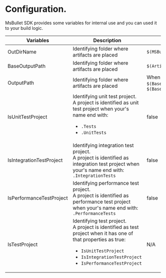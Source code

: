# Configuration.

MsBullet SDK provides some variables for internal use and you can used it to your build logic.

| Variables | Description | Default value | Overridable | Note |
|--- |--- |--- | :---: |--- |
| OutDirName | Identifying folder where artifacts are placed | `$(MSBuildProjectName)` | ✔ | |
| BaseOutputPath | Identifying folder where artifacts are placed | `$(ArtifactsBinDir)/$(MSBuildProjectName)/` | ✔ | |
| OutputPath | Identifying folder where artifacts are placed | When `$(PlatformName)` is equal to `AnyCPU` `$(BaseOutputPath)/$(Configuration)/`, otherwise `$(BaseOutputPath)/$(PlatformName)/$(Configuration)` | ✔ | |
| IsUnitTestProject | Identifying unit test project.<br/> A project is identified as unit test project when your's name end with:<br/><ul><li>`.Tests`</li><li>`.UnitTests`</li></ul> | false | ✔ | |
| IsIntegrationTestProject | Identifying integration test project.<br/> A project is identified as integration test project when your's name end with: `.IntegrationTests` | false | ✔ | |
| IsPerformanceTestProject | Identifying performance test project.<br/> A project is identified as performance test project when your's name end with: `.PerformanceTests` | false | ✔ | |
| IsTestProject | Identifying test project.<br/> A project is identified as test project when it has one of that properties as true:<br/><ul><li>`IsUnitTestProject`</li><li>`IsIntegrationTestProject`</li><li>`IsPerformanceTestProject`</li></ul> | N/A | ❌ | |
